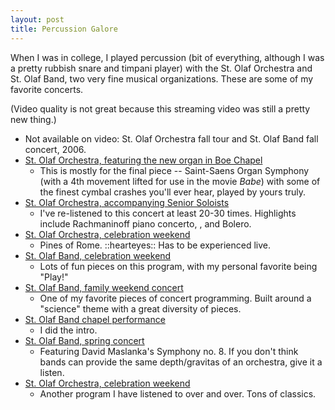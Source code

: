```yaml
---
layout: post
title: Percussion Galore
---
```


When I was in college, I played percussion (bit of everything, although I was
  a pretty rubbish snare and timpani player) with the St. Olaf
  Orchestra and St. Olaf Band, two very fine musical organizations.  These are some of my
  favorite concerts.  

(Video quality is not great because this streaming video was still a pretty new thing.)

* Not available on video: St. Olaf Orchestra fall tour and St. Olaf Band fall concert, 2006.
* [St. Olaf Orchestra, featuring the new organ in Boe Chapel][organ]
  * This is mostly for the final piece -- Saint-Saens Organ Symphony (with a 4th
  movement lifted for use in the movie *Babe*) with some of the finest cymbal
  crashes you'll ever hear, played by yours truly.
* [St. Olaf Orchestra, accompanying Senior Soloists][senior]
  * I've re-listened to this concert at least 20-30 times.  Highlights
  include Rachmaninoff piano concerto,  , and Bolero.
* [St. Olaf Orchestra, celebration weekend][orch-pines]
  * Pines of Rome.  ::hearteyes::  Has to be experienced live.
* [St. Olaf Band, celebration weekend][band-celebrate]
  * Lots of fun pieces on this program, with my personal favorite being "Play!"
* [St. Olaf Band, family  weekend concert][science]
  * One of my favorite pieces of concert programming.  Built around a "science" theme
    with a great diversity of pieces.  
* [St. Olaf Band chapel performance][faith]
  * I did the intro.  
* [St. Olaf Band, spring concert][maslanka]
  * Featuring David Maslanka's Symphony no. 8.  If you don't think bands can
  provide the same depth/gravitas of an orchestra, give it a listen.
* [St. Olaf Orchestra, celebration weekend][orch-celebrate]
  * Another program I have listened to over and over.  Tons of classics.  

[organ]:  https://www.stolaf.edu/multimedia/play/?e=243
[senior]: https://www.stolaf.edu/multimedia/play/?e=237
[orch-pines]: https://www.stolaf.edu/multimedia/play/?e=235
[band-celebrate]: https://www.stolaf.edu/multimedia/play/?e=236
[science]: https://www.stolaf.edu/multimedia/play/?e=23
[faith]: https://www.stolaf.edu/multimedia/play/?c=244
[maslanka]: https://www.stolaf.edu/multimedia/play/?e=183
[orch-celebrate]: https://www.stolaf.edu/multimedia/play/?e=193
